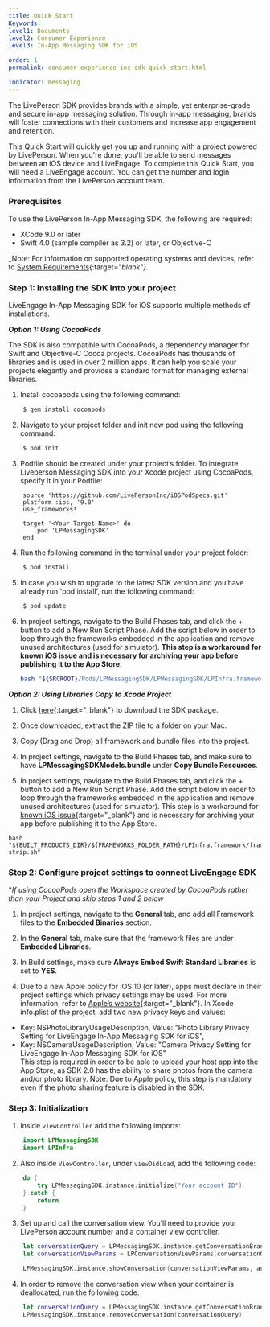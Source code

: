 ```yaml
---
title: Quick Start
Keywords:
level1: Documents
level2: Consumer Experience
level3: In-App Messaging SDK for iOS

order: 1
permalink: consumer-experience-ios-sdk-quick-start.html

indicator: messaging
---
```


The LivePerson SDK provides brands with a simple, yet enterprise-grade and secure in-app messaging solution. Through in-app messaging, brands will foster connections with their customers and increase app engagement and retention.

This Quick Start will quickly get you up and running with a project powered by LivePerson. When you're done, you'll be able to send messages between an iOS device and LiveEngage. To complete this Quick Start, you will need a LiveEngage account. You can get the number and login information from the LivePerson account team.

### Prerequisites

To use the LivePerson In-App Messaging SDK, the following are required:

* XCode 9.0 or later
* Swift 4.0 (sample compiler as 3.2) or later, or Objective-C

_Note: For information on supported operating systems and devices, refer to [System Requirements](https://s3-eu-west-1.amazonaws.com/ce-sr/CA/Admin/Sys+req/System+requirements.pdf){:target="_blank"}._

### Step 1: Installing the SDK into your project
LiveEngage In-App Messaging SDK for iOS supports multiple methods of installations.

**_Option 1: Using CocoaPods_**

The SDK is also compatible with CocoaPods, a dependency manager for Swift and Objective-C Cocoa projects. CocoaPods has thousands of libraries and is used in over 2 million apps. It can help you scale your projects elegantly and provides a standard format for managing external libraries.

 1. Install cocoapods using the following command:
```bash
	$ gem install cocoapods
```
 2. Navigate to your project folder and init new pod using the following command:
```bash
	$ pod init
```
 3. Podfile should be created under your project’s folder.
 To integrate Liveperson Messaging SDK into your Xcode project using CocoaPods, specify it in your Podfile:

```
	source 'https://github.com/LivePersonInc/iOSPodSpecs.git'
	platform :ios, '9.0'
	use_frameworks!

	target '<Your Target Name>' do
	    pod 'LPMessagingSDK'
	end
```

 4. Run the following command in the terminal under your project folder:
```bash
    $ pod install
```
 5. In case you wish to upgrade to the latest SDK version and you have already run 'pod install', run the following command:
```bash
    $ pod update
```

 6. In project settings, navigate to the Build Phases tab, and click the + button to add a New Run Script Phase. Add the script below in order to loop through the frameworks embedded in the application and remove unused architectures (used for simulator). **This step is a workaround for known iOS issue and is necessary for archiving your app before publishing it to the App Store.**

	```bash
	bash "${SRCROOT}/Pods/LPMessagingSDK/LPMessagingSDK/LPInfra.framework/frameworks-strip.sh"
	```

**_Option 2: Using Libraries Copy to Xcode Project_**

1. Click [here](https://github.com/LP-Messaging/iOS-Messaging-SDK){:target="_blank"} to download the SDK package.

2. Once downloaded, extract the ZIP file to a folder on your Mac.

3. Copy (Drag and Drop) all framework and bundle files into the project.

4. In project settings, navigate to the Build Phases tab, and make sure to have **LPMessagingSDKModels.bundle** under **Copy Bundle Resources**.

5. In project settings, navigate to the Build Phases tab, and click the + button to add a New Run Script Phase. Add the script below in order to loop through the frameworks embedded in the application and remove unused architectures (used for simulator). This step is a workaround for [known iOS issue](http://www.openradar.me/radar?id=6409498411401216){:target="_blank"} and is necessary for archiving your app before publishing it to the App Store.

```
bash "${BUILT_PRODUCTS_DIR}/${FRAMEWORKS_FOLDER_PATH}/LPInfra.framework/frameworks-strip.sh"
```


### Step 2: Configure project settings to connect LiveEngage SDK

**If using CocoaPods open the Workspace created by CocoaPods rather than your Project and skip steps 1 and 2 below*

1. In project settings, navigate to the **General** tab, and add all Framework files to the **Embedded Binaries** section.

2. In the **General** tab, make sure that the framework files are under **Embedded Libraries**.


3. In Build settings, make sure **Always Embed Swift Standard Libraries** is set to **YES**.

4. Due to a new Apple policy for iOS 10 (or later), apps must declare in their project
settings which privacy settings may be used. For more information, refer to [Apple’s website](https://developer.apple.com/library/prerelease/content/documentation/General/Reference/InfoPlistKeyReference/Articles/CocoaKeys.html){:target="_blank"}.
In Xcode info.plist of the project, add two new privacy keys and values:
 * Key: NSPhotoLibraryUsageDescription, Value: "Photo Library Privacy Setting for LiveEngage In-App Messaging SDK for iOS",
 * Key: NSCameraUsageDescription, Value: "Camera Privacy Setting for LiveEngage In-App Messaging SDK for iOS"
<br>This step is required in order to be able to upload your host app into the App Store, as SDK 2.0 has the ability to share photos from the camera and/or photo library.
Note: Due to Apple policy, this step is mandatory even if the photo sharing feature is disabled in the SDK.


### Step 3: Initialization

1. Inside `viewController` add the following imports:
```swift
    import LPMessagingSDK
    import LPInfra
```

2. Also inside `ViewController`, under `viewDidLoad`, add the following code:

```swift
    do {
        try LPMessagingSDK.instance.initialize("Your account ID")
    } catch {
        return
    }
```

3. Set up and call the conversation view. You’ll need to provide your LivePerson account number and a container view controller.

```swift
    let conversationQuery = LPMessagingSDK.instance.getConversationBrandQuery("Your account ID")
    let conversationViewParams = LPConversationViewParams(conversationQuery: conversationQuery, isViewOnly: false)

    LPMessagingSDK.instance.showConversation(conversationViewParams, authenticationParams: nil)
```

4. In order to remove the conversation view when your container is deallocated, run the following code:

```swift
    let conversationQuery = LPMessagingSDK.instance.getConversationBrandQuery(accountNumber)
    LPMessagingSDK.instance.removeConversation(conversationQuery)
```

